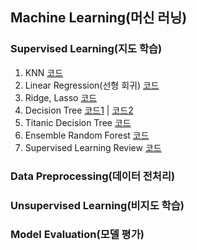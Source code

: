 ## Machine Learning(머신 러닝)

### Supervised Learning(지도 학습)

1. KNN [코드]()
2. Linear Regression(선형 회귀) [코드]()
3. Ridge, Lasso [코드]()
4. Decision Tree [코드1]() | [코드2]()
5. Titanic Decision Tree [코드]()
6. Ensemble Random Forest [코드]()
7. Supervised Learning Review [코드]()

### Data Preprocessing(데이터 전처리)

### Unsupervised Learning(비지도 학습)

### Model Evaluation(모델 평가)